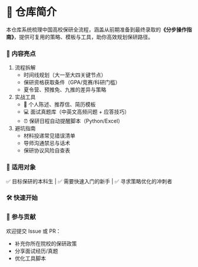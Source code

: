 # 📌 **仓库简介**

本仓库系统梳理中国高校保研全流程，涵盖从前期准备到最终录取的 ​**《分步操作指南》**，提供可复用的策略、模板与工具，助你高效规划保研路径。

### 🌟 **内容亮点**

1. 流程拆解
   - 时间线规划（大一至大四关键节点）
   - 保研资格获取条件（GPA/竞赛/科研门槛）
   - 夏令营、预推免、九推的差异与策略
2. 实战工具
   - 📄 个人陈述、推荐信、简历模板
   - 💻 面试真题库（中英文高频问题 + 应答技巧）
   - ⏰ 保研日程自动提醒脚本（Python/Excel）
3. 避坑指南
   - 材料投递常见错误清单
   - 导师沟通禁忌与话术
   - 保研协议风险自查表

### 🎯 **适用对象**

✅ 目标保研的本科生 | ✅ 需要快速入门的新手 | ✅ 寻求策略优化的冲刺者

### 🛠️ **快速开始**

### 🤝 **参与贡献**

欢迎提交 Issue 或 PR：

- 补充你所在院校的保研政策
- 分享面试经历/真题
- 优化工具脚本
